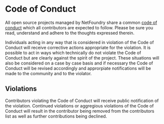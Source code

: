 # Code of Conduct

All open source projects managed by NetFoundry share a common [code of
conduct](https://netfoundry.github.io/policies/CODE_OF_CONDUCT.html) which all contributors are expected to follow.
Please be sure you read, understand and adhere to the thoughts expressed therein.

Individuals acting in any way that is considered in violation of the Code of Conduct will receive corrective actions
appropriate for the violation. It is possible to act in ways which technically do not violate the Code of Conduct but
are clearly against the spirit of the project. These situations will also be considered on a case by case basis and if
necessary the Code of Conduct will be revised accordingly and approrpiate notifications will be made to the community
and to the violator.

## Violations

Contributors violating the Code of Conduct will receive public notification of the violation. Continued violations or
aggregious violations of the Code of Conduct will result in the contributor being removed from the contributors list as
well as further contributions being declined.